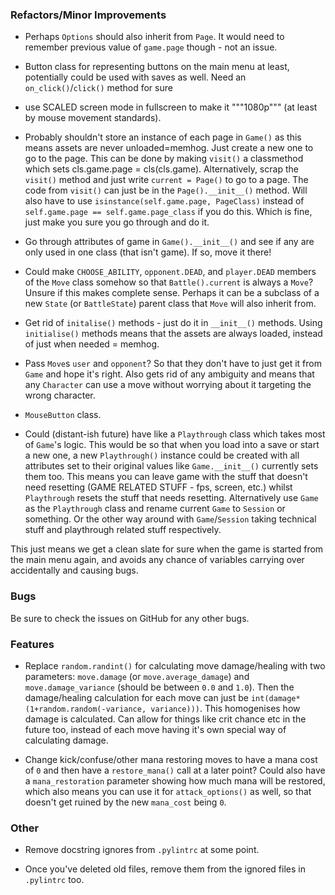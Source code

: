 ### Refactors/Minor Improvements
* Perhaps `Options` should also inherit from `Page`.
It would need to remember previous value of `game.page` though - not an issue.

* Button class for representing buttons on the main menu at least,
potentially could be used with saves as well. Need an `on_click()`/`click()` method for sure

* use SCALED screen mode in fullscreen to make it """1080p""" (at least by mouse movement standards).

* Probably shouldn't store an instance of each page in `Game()`
as this means assets are never unloaded=memhog.
Just create a new one to go to the page.
This can be done by making `visit()` a classmethod which sets cls.game.page = cls(cls.game).
Alternatively, scrap the `visit()` method and just write `current = Page()` to go to a page.
The code from `visit()` can just be in the `Page().__init__()` method.
Will also have to use `isinstance(self.game.page, PageClass)` instead of
`self.game.page == self.game.page_class` if you do this. Which is fine,
just make you sure you go through and do it.

* Go through attributes of game in `Game().__init__()` and see if any are only
used in one class (that isn't game). If so, move it there!

* Could make `CHOOSE_ABILITY`, `opponent.DEAD`, and `player.DEAD` members of the
`Move` class somehow so that `Battle().current` is always a `Move`? Unsure if
this makes complete sense. Perhaps it can be a subclass of a new
`State` (or `BattleState`) parent class that `Move` will also inherit from.

* Get rid of `initalise()` methods - just do it in `__init__()` methods.
Using `initialise()` methods means that the assets are always loaded,
instead of just when needed = memhog.

* Pass `Move`s `user` and `opponent`? So that they don't have to just get it from
`Game` and hope it's right. Also gets rid of any ambiguity and means that
any `Character` can use a move without worrying about it targeting the wrong character.

* `MouseButton` class.

* Could (distant-ish future) have like a `Playthrough` class which takes most of `Game`'s logic.
This would be so that when you load into a save or start a new one,
a new `Playthrough()` instance could be created with all attributes
set to their original values like `Game.__init__()` currently sets them too.
This means you can leave game with the stuff that doesn't need resetting
(GAME RELATED STUFF - fps, screen, etc.) whilst `Playthrough` resets the
stuff that needs resetting.
Alternatively use `Game` as the `Playthrough` class and rename current `Game` to `Session`
or something. Or the other way around with `Game`/`Session` taking
technical stuff and playthrough related stuff respectively.

This just means we get a clean slate for sure when the game is started from
the main menu again, and avoids any chance of variables carrying over
accidentally and causing bugs.

### Bugs
Be sure to check the issues on GitHub for any other bugs.

### Features
* Replace `random.randint()` for calculating move damage/healing with two parameters:
`move.damage` (or `move.average_damage`) and `move.damage_variance`
(should be between `0.0` and `1.0`). Then the damage/healing calculation for each move can
just be `int(damage*(1+random.random(-variance, variance)))`.
This homogenises how damage is calculated.
Can allow for things like crit chance etc in the future too,
instead of each move having it's own special way of calculating damage.

* Change kick/confuse/other mana restoring moves to have a mana cost of `0` and
then have a `restore_mana()` call at a later point? Could also have a 
`mana_restoration` parameter showing how much mana will be restored,
which also means you can use it for `attack_options()` as well,
so that doesn't get ruined by the new `mana_cost` being `0`.

### Other
* Remove docstring ignores from `.pylintrc` at some point.

* Once you've deleted old files, remove them from the ignored files in `.pylintrc` too.